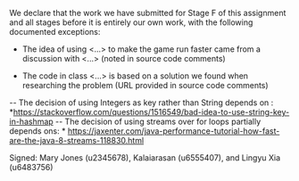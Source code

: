 We declare that the work we have submitted for Stage F of this assignment and all stages before it is entirely our own work, with the following documented exceptions:

* The idea of using <...> to make the game run faster came from a discussion with <...> (noted in source code comments)

* The code in class <...> is based on a solution we found when researching the problem (URL provided in source code comments)

-- The decision of using Integers as key rather than String depends on :
    *https://stackoverflow.com/questions/1516549/bad-idea-to-use-string-key-in-hashmap
-- The decision of using streams over for loops partially depends ons:
    * https://jaxenter.com/java-performance-tutorial-how-fast-are-the-java-8-streams-118830.html

Signed: Mary Jones (u2345678), Kalaiarasan (u6555407), and Lingyu Xia (u6483756)
